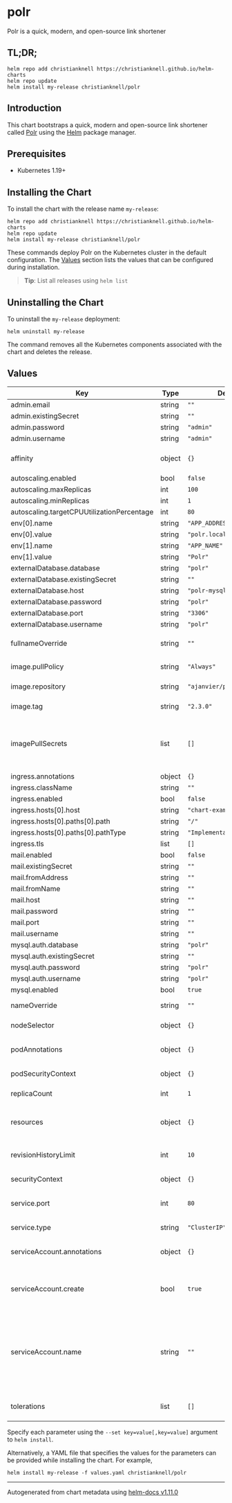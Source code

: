 # polr

Polr is a quick, modern, and open-source link shortener

## TL;DR;

```console
helm repo add christianknell https://christianknell.github.io/helm-charts
helm repo update
helm install my-release christianknell/polr
```

## Introduction

This chart bootstraps a quick, modern and open-source link shortener called [Polr](https://polrproject.org/) using the [Helm](https://helm.sh) package manager.

## Prerequisites

- Kubernetes 1.19+

## Installing the Chart

To install the chart with the release name `my-release`:

```console
helm repo add christianknell https://christianknell.github.io/helm-charts
helm repo update
helm install my-release christianknell/polr
```

These commands deploy Polr on the Kubernetes cluster in the default configuration. The [Values](#values) section lists the values that can be configured during installation.

> **Tip**: List all releases using `helm list`

## Uninstalling the Chart

To uninstall the `my-release` deployment:

```console
helm uninstall my-release
```

The command removes all the Kubernetes components associated with the chart and deletes the release.

## Values

| Key                                        | Type   | Default                    | Description                                                                                                            |
| ------------------------------------------ | ------ | -------------------------- | ---------------------------------------------------------------------------------------------------------------------- |
| admin.email                                | string | `""`                       |                                                                                                                        |
| admin.existingSecret                       | string | `""`                       |                                                                                                                        |
| admin.password                             | string | `"admin"`                  |                                                                                                                        |
| admin.username                             | string | `"admin"`                  |                                                                                                                        |
| affinity                                   | object | `{}`                       | Affinity settings for pod assignment                                                                                   |
| autoscaling.enabled                        | bool   | `false`                    |                                                                                                                        |
| autoscaling.maxReplicas                    | int    | `100`                      |                                                                                                                        |
| autoscaling.minReplicas                    | int    | `1`                        |                                                                                                                        |
| autoscaling.targetCPUUtilizationPercentage | int    | `80`                       |                                                                                                                        |
| env[0].name                                | string | `"APP_ADDRESS"`            |                                                                                                                        |
| env[0].value                               | string | `"polr.local"`             |                                                                                                                        |
| env[1].name                                | string | `"APP_NAME"`               |                                                                                                                        |
| env[1].value                               | string | `"Polr"`                   |                                                                                                                        |
| externalDatabase.database                  | string | `"polr"`                   |                                                                                                                        |
| externalDatabase.existingSecret            | string | `""`                       |                                                                                                                        |
| externalDatabase.host                      | string | `"polr-mysql"`             |                                                                                                                        |
| externalDatabase.password                  | string | `"polr"`                   |                                                                                                                        |
| externalDatabase.port                      | string | `"3306"`                   |                                                                                                                        |
| externalDatabase.username                  | string | `"polr"`                   |                                                                                                                        |
| fullnameOverride                           | string | `""`                       | String to fully override `"polr.fullname"`                                                                             |
| image.pullPolicy                           | string | `"Always"`                 | image pull policy                                                                                                      |
| image.repository                           | string | `"ajanvier/polr"`          | image repository                                                                                                       |
| image.tag                                  | string | `"2.3.0"`                  | Overrides the image tag                                                                                                |
| imagePullSecrets                           | list   | `[]`                       | If defined, uses a Secret to pull an image from a private Docker registry or repository.                               |
| ingress.annotations                        | object | `{}`                       |                                                                                                                        |
| ingress.className                          | string | `""`                       |                                                                                                                        |
| ingress.enabled                            | bool   | `false`                    |                                                                                                                        |
| ingress.hosts[0].host                      | string | `"chart-example.local"`    |                                                                                                                        |
| ingress.hosts[0].paths[0].path             | string | `"/"`                      |                                                                                                                        |
| ingress.hosts[0].paths[0].pathType         | string | `"ImplementationSpecific"` |                                                                                                                        |
| ingress.tls                                | list   | `[]`                       |                                                                                                                        |
| mail.enabled                               | bool   | `false`                    |                                                                                                                        |
| mail.existingSecret                        | string | `""`                       |                                                                                                                        |
| mail.fromAddress                           | string | `""`                       |                                                                                                                        |
| mail.fromName                              | string | `""`                       |                                                                                                                        |
| mail.host                                  | string | `""`                       |                                                                                                                        |
| mail.password                              | string | `""`                       |                                                                                                                        |
| mail.port                                  | string | `""`                       |                                                                                                                        |
| mail.username                              | string | `""`                       |                                                                                                                        |
| mysql.auth.database                        | string | `"polr"`                   |                                                                                                                        |
| mysql.auth.existingSecret                  | string | `""`                       |                                                                                                                        |
| mysql.auth.password                        | string | `"polr"`                   |                                                                                                                        |
| mysql.auth.username                        | string | `"polr"`                   |                                                                                                                        |
| mysql.enabled                              | bool   | `true`                     |                                                                                                                        |
| nameOverride                               | string | `""`                       | Provide a name in place of `polr`                                                                                      |
| nodeSelector                               | object | `{}`                       | Node labels for pod assignment                                                                                         |
| podAnnotations                             | object | `{}`                       | Annotations to be added to pods                                                                                        |
| podSecurityContext                         | object | `{}`                       | pod-level security context                                                                                             |
| replicaCount                               | int    | `1`                        | Number of replicas                                                                                                     |
| resources                                  | object | `{}`                       | Resource limits and requests for the headwind pods.                                                                    |
| revisionHistoryLimit                       | int    | `10`                       | The number of old ReplicaSets to retain                                                                                |
| securityContext                            | object | `{}`                       | container-level security context                                                                                       |
| service.port                               | int    | `80`                       | Kubernetes port where service is exposed                                                                               |
| service.type                               | string | `"ClusterIP"`              | Kubernetes service type                                                                                                |
| serviceAccount.annotations                 | object | `{}`                       | Annotations to add to the service account                                                                              |
| serviceAccount.create                      | bool   | `true`                     | Specifies whether a service account should be created                                                                  |
| serviceAccount.name                        | string | `""`                       | The name of the service account to use. If not set and create is true, a name is generated using the fullname template |
| tolerations                                | list   | `[]`                       | Toleration labels for pod assignment                                                                                   |

Specify each parameter using the `--set key=value[,key=value]` argument to `helm install`.

Alternatively, a YAML file that specifies the values for the parameters can be provided while installing the chart. For example,

```console
helm install my-release -f values.yaml christianknell/polr
```

---

Autogenerated from chart metadata using [helm-docs v1.11.0](https://github.com/norwoodj/helm-docs/releases/v1.11.0)
